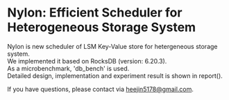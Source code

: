 # Nylon: Efficient Scheduler for Heterogeneous Storage System

Nylon is new scheduler of LSM Key-Value store for hetergeneous storage system.  
We implemented it based on RocksDB (version: 6.20.3).  
As a microbenchmark, 'db_bench' is used.  
Detailed design, implementation and experiment result is shown in report().  
  
  
If you have questions, please contact via heejin5178@gmail.com.
